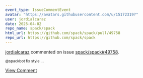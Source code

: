 ```yaml
---
event_type: IssueCommentEvent
avatar: "https://avatars.githubusercontent.com/u/15172319?"
user: jordialcaraz
date: 2025-04-02
repo_name: spack/spack
html_url: https://github.com/spack/spack/pull/49758
repo_url: https://github.com/spack/spack
---
```


<a href='https://github.com/jordialcaraz' target='_blank'>jordialcaraz</a> commented on issue <a href='https://github.com/spack/spack/pull/49758' target='_blank'>spack/spack#49758</a>.

<small>@spackbot fix style...</small>

<a href='https://github.com/spack/spack/pull/49758' target='_blank'>View Comment</a>